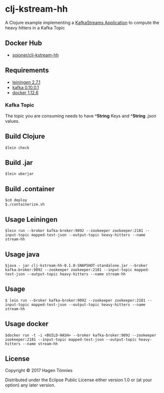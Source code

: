 # clj-kstream-hh

A Clojure example implementing a [KafkaStreams Application](http://kafka.apache.org/documentation/streams)
to compute the heavy hitters in a Kafka Topic 

## Docker Hub

* [sojoner/clj-kstream-hh](https://hub.docker.com/r/sojoner/clj-kstream-hh/) 

## Requirements

* [leiningen 2.7.1](https://leiningen.org/)
* [kafka 0.10.0.1](http://kafka.apache.org) 
* [docker 1.12.6](https://www.docker.com/)

### Kafka Topic

The topic you are consuming needs to have **^String** Keys and **^String** .json values.  

## Build Clojure
    
    $lein check

## Build .jar

    $lein uberjar

## Build .container
    
    $cd deploy
    $./containerize.sh

## Usage Leiningen

    $lein run --broker kafka-broker:9092 --zookeeper zookeeper:2181 --input-topic mapped-test-json --output-topic heavy-hitters --name stream-hh

## Usage java

    $java - jar clj-kstream-hh-0.1.0-SNAPSHOT-standalone.jar --broker kafka-broker:9092 --zookeeper zookeeper:2181 --input-topic mapped-test-json --output-topic heavy-hitters --name stream-hh


## Usage


    $ lein run --broker kafka-broker:9092 --zookeeper zookeeper:2181 --input-topic mapped-test-json --output-topic heavy-hitters --name stream-hh

## Usage docker

    $docker run -t -i <BUILD-HASH> --broker kafka-broker:9092 --zookeeper zookeeper:2181 --input-topic mapped-test-json --output-topic heavy-hitters --name stream-hh


## License

Copyright © 2017 Hagen Tönnies

Distributed under the Eclipse Public License either version 1.0 or (at
your option) any later version.
